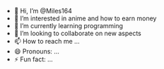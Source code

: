 - 👋 Hi, I’m @Miles164
- 👀 I’m interested in anime and how to earn money
- 🌱 I’m currently learning programming 
- 💞️ I’m looking to collaborate on new aspects
- 📫 How to reach me ...
- 😄 Pronouns: ...
- ⚡ Fun fact: ...

<!---
Miles164/Miles164 is a ✨ special ✨ repository because its `README.md` (this file) appears on your GitHub profile.
You can click the Preview link to take a look at your changes.
--->
